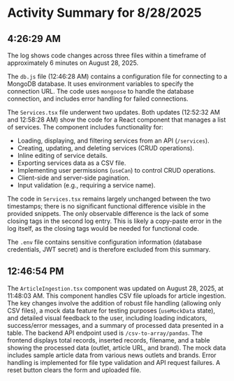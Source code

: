 # Activity Summary for 8/28/2025

## 4:26:29 AM
The log shows code changes across three files within a timeframe of approximately 6 minutes on August 28, 2025.

The `db.js` file (12:46:28 AM) contains a configuration file for connecting to a MongoDB database.  It uses environment variables to specify the connection URL. The code uses `mongoose` to handle the database connection, and includes error handling for failed connections.

The `Services.tsx` file underwent two updates.  Both updates (12:52:32 AM and 12:58:28 AM)  show the code for a React component that manages a list of services.  The component includes functionality for:

*   Loading, displaying, and filtering services from an API (`/services`).
*   Creating, updating, and deleting services (CRUD operations).
*   Inline editing of service details.
*   Exporting services data as a CSV file.
*   Implementing user permissions (`useCan`) to control CRUD operations.
*   Client-side and server-side pagination.
*   Input validation (e.g., requiring a service name).

The code in `Services.tsx` remains largely unchanged between the two timestamps; there is no significant functional difference visible in the provided snippets.  The only observable difference is the lack of some closing tags in the second log entry.  This is likely a copy-paste error in the log itself, as the closing tags would be needed for functional code.

The `.env` file contains sensitive configuration information (database credentials, JWT secret) and is therefore excluded from this summary.


## 12:46:54 PM
The `ArticleIngestion.tsx` component was updated on August 28, 2025, at 11:48:03 AM.  This component handles CSV file uploads for article ingestion.  The key changes involve the addition of robust file handling (allowing only CSV files),  a mock data feature for testing purposes (`useMockData` state), and detailed visual feedback to the user, including loading indicators, success/error messages, and a summary of processed data presented in a table. The backend API endpoint used is `/csv-to-array/pandas`. The frontend displays total records, inserted records, filename, and a table showing the processed data (outlet, article URL, and brand).  The mock data includes sample article data from various news outlets and brands.  Error handling is implemented for file type validation and API request failures.  A reset button clears the form and uploaded file.
